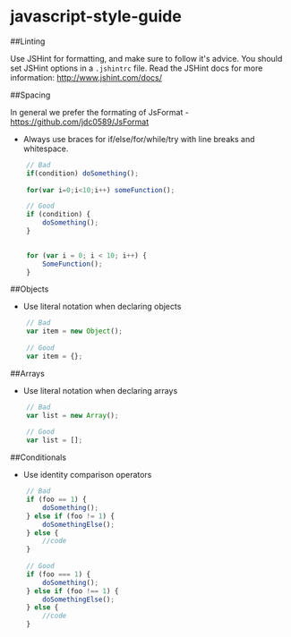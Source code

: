 javascript-style-guide
======================

##Linting

Use JSHint for formatting, and make sure to follow it's advice. You should set JSHint options in a ```.jshintrc``` file. Read the JSHint docs for more information: http://www.jshint.com/docs/

##Spacing

In general we prefer the formating of JsFormat - https://github.com/jdc0589/JsFormat

* Always use braces for if/else/for/while/try with  line breaks and whitespace.

```javascript
	// Bad
	if(condition) doSomething();
	
	for(var i=0;i<10;i++) someFunction();

	// Good 
	if (condition) {
		doSomething();
	}

	
	for (var i = 0; i < 10; i++) {
		SomeFunction();
	}

```

##Objects

* Use literal notation when declaring objects

```javascript
	// Bad
	var item = new Object();
	
	// Good
	var item = {};
```

##Arrays

* Use literal notation when declaring arrays

```javascript
	// Bad
	var list = new Array();
	
	// Good
	var list = [];
```

##Conditionals

* Use identity comparison operators

```javascript
	// Bad
	if (foo == 1) {
		doSomething();
	} else if (foo != 1) {
		doSomethingElse();
	} else {
		//code
	}
	
	// Good
	if (foo === 1) {
		doSomething();
	} else if (foo !== 1) {
		doSomethingElse();
	} else {
		//code
	}
```
